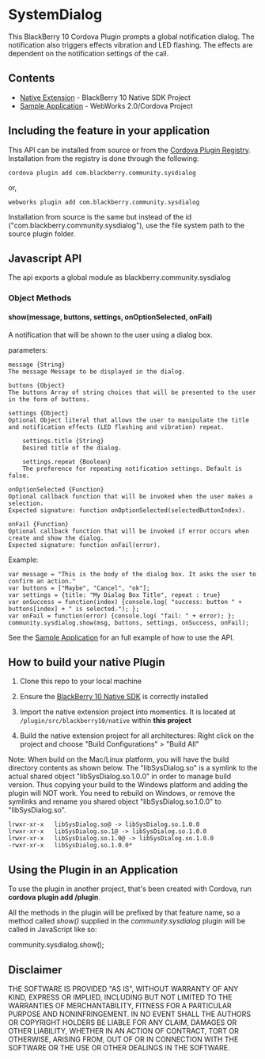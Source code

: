 # SystemDialog #

This BlackBerry 10 Cordova Plugin prompts a global notification dialog. The notification also triggers effects vibration and LED flashing. The effects are dependent on the notification settings of the call. 

## Contents ##

* [Native Extension](plugin/src/blackberry10/native) - BlackBerry 10 Native SDK Project
* [Sample Application](sample) - WebWorks 2.0/Cordova Project

## Including the feature in your application

This API can be installed from source or from the [Cordova Plugin Registry](http://plugins.cordova.io/). Installation from the registry is done through the following:

	cordova plugin add com.blackberry.community.sysdialog

or,
	
	webworks plugin add com.blackberry.community.sysdialog

Installation from source is the same but instead of the id ("com.blackberry.community.sysdialog"), use the file system path to the source plugin folder.

## Javascript API ##

The api exports a global module as blackberry.community.sysdialog

### Object Methods ###

#### show(message, buttons, settings, onOptionSelected, onFail) ####

A notification that will be shown to the user using a dialog box. 

parameters:

	message {String}
	The message Message to be displayed in the dialog.

	buttons {Object}
	The buttons Array of string choices that will be presented to the user in the form of buttons.

	settings {Object}
	Optional Object literal that allows the user to manipulate the title and notification effects (LED flashing and vibration) repeat.

		settings.title {String}
		Desired title of the dialog.

		settings.repeat {Boolean}
		The preference for repeating notification settings. Default is false.

	onOptionSelected {Function}
	Optional callback function that will be invoked when the user makes a selection. 
	Expected signature: function onOptionSelected(selectedButtonIndex).

	onFail {Function}
	Optional callback function that will be invoked if error occurs when create and show the dialog.
	Expected signature: function onFail(error).

Example:

	var message = "This is the body of the dialog box. It asks the user to confirm an action."
	var buttons = ["Maybe", "Cancel", "ok"];
	var settings = {title: "My Dialog Box Title", repeat : true}
	var onSuccess = function(index) {console.log( "success: button " + buttons[index] + " is selected."); };
	var onFail = function(error) {console.log( "fail: " + error); };
	community.sysdialog.show(msg, buttons, settings, onSuccess, onFail);

See the [Sample Application](sample) for an full example of how to use the API.


## How to build your native Plugin

1.  Clone this repo to your local machine

2.  Ensure the [BlackBerry 10 Native SDK](https://developer.blackberry.com/native/download/sdk) is correctly installed

3.  Import the native extension project into momentics. It is located at `/plugin/src/blackberry10/native` within **this project**

4.  Build the native extension project for all architectures: Right click on the project and choose "Build Configurations" > "Build All"

Note: When build on the Mac/Linux platform, you will have the build directory contents as shown below. The "libSysDialog.so" is a symlink to the actual shared object "libSysDialog.so.1.0.0" in order to manage build version. Thus copying your build to the Windows platform and adding the plugin will NOT work. You need to rebuild on Windows, or remove the symlinks and rename you shared object "libSysDialog.so.1.0.0" to "libSysDialog.so".

	lrwxr-xr-x   libSysDialog.so@ -> libSysDialog.so.1.0.0
	lrwxr-xr-x   libSysDialog.so.1@ -> libSysDialog.so.1.0.0
	lrwxr-xr-x   libSysDialog.so.1.0@ -> libSysDialog.so.1.0.0
	-rwxr-xr-x   libSysDialog.so.1.0.0*


## Using the Plugin in an Application

To use the plugin in another project, that's been created with Cordova, run __cordova plugin add <path to the SysDialog folder>/plugin__.

All the methods in the plugin will be prefixed by that feature name, so a method called _show()_ supplied in the _community.sysdialog_ plugin will be called in JavaScript like so:

community.sysdialog.show();

## Disclaimer

THE SOFTWARE IS PROVIDED "AS IS", WITHOUT WARRANTY OF ANY KIND, EXPRESS OR IMPLIED, INCLUDING BUT NOT LIMITED TO THE WARRANTIES OF MERCHANTABILITY, FITNESS FOR A PARTICULAR PURPOSE AND NONINFRINGEMENT. IN NO EVENT SHALL THE AUTHORS OR COPYRIGHT HOLDERS BE LIABLE FOR ANY CLAIM, DAMAGES OR OTHER LIABILITY, WHETHER IN AN ACTION OF CONTRACT, TORT OR OTHERWISE, ARISING FROM, OUT OF OR IN CONNECTION WITH THE SOFTWARE OR THE USE OR OTHER DEALINGS IN THE SOFTWARE.

